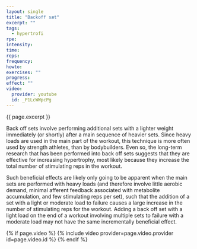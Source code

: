 ```yaml
---
layout: single
title: "Backoff sæt"
excerpt: ""
tags:
  - hypertrofi
rpe: 
intensity: 
time: 
reps: 
frequency: 
howto:
exercises: ""
progress:
effect: ""
video:
  provider: youtube
  id: _P1LcWWpcPg
---
```


{{ page.excerpt }}

Back off sets involve performing additional sets with a lighter weight immediately (or shortly) after a main sequence of heavier sets. Since heavy loads are used in the main part of the workout, this technique is more often used by strength athletes, than by bodybuilders.
Even so, the long-term research that has been performed into back off sets suggests that they are effective for increasing hypertrophy, most likely because they increase the total number of stimulating reps in the workout.

Such beneficial effects are likely only going to be apparent when the main sets are performed with heavy loads (and therefore involve little aerobic demand, minimal afferent feedback associated with metabolite accumulation, and few stimulating reps per set), such that the addition of a set with a light or moderate load to failure causes a large increase in the number of stimulating reps for the workout. Adding a back off set with a light load on the end of a workout involving multiple sets to failure with a moderate load may not have the same incrementally beneficial effect.

{% if page.video %}
  {% include video provider=page.video.provider id=page.video.id %}
{% endif %}

